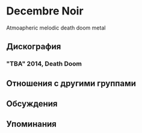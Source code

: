# Decembre Noir

Atmoapheric melodic death doom metal

## Дискография

### "TBA" 2014, Death Doom




## Отношения с другими группами


## Обсуждения


## Упоминания

